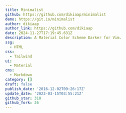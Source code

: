 ```yaml
---
title: Minimalist
github: https://github.com/dikiaap/minimalist
demo: https://git.io/minimalist
author: dikiaap
author_link: https://github.com/dikiaap
date: 2024-11-27T17:19:45.631Z
description: A Material Color Scheme Darker for Vim.
ssg:
  - HTML
css:
  - Tailwind
ui:
  - Material
cms:
  - Markdown
category: []
draft: false
publish_date: '2016-12-02T09:26:17Z'
update_date: '2023-03-15T03:55:21Z'
github_star: 310
github_fork: 26
---
```

